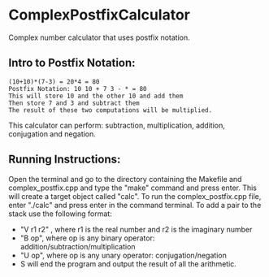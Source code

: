 # ComplexPostfixCalculator
Complex number calculator that uses postfix notation.


Intro to Postfix Notation:
-------------------------
	(10+10)*(7-3) = 20*4 = 80
	Postfix Notation: 10 10 + 7 3 - * = 80
	This will store 10 and the other 10 and add them
	Then store 7 and 3 and subtract them
	The result of these two computations will be multiplied.

This calculator can perform: subtraction, multiplication, addition, conjugation and negation.

Running Instructions:
----------------------

Open the terminal and go to the directory containing the Makefile and complex_postfix.cpp and type the "make" command and press enter. This will create a target object called "calc".
To run the complex_postfix.cpp file, enter "./calc" and press enter in the command terminal.
To add a pair to the stack use the following format:

- "V r1 r2" , where r1 is the real number and r2 is the imaginary number
- "B op", where op is any binary operator: addition/subtraction/multiplication
- "U op", where op is any unary operator: conjugation/negation
-  S will end the program and output the result of all the arithmetic.
